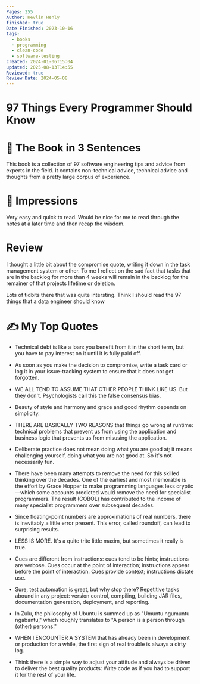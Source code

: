 ```yaml
---
Pages: 255
Author: Kevlin Henly
finished: true
Date Finished: 2023-10-16
tags:
  - books
  - programming
  - clean-code
  - software-testing
created: 2024-01-06T15:04
updated: 2025-08-13T14:55
Reviewed: true
Review Date: 2024-05-08
---
```

# 97 Things Every Programmer Should Know



# 🚀 The Book in 3 Sentences
This book is a collection of 97 software engineering tips and advice from experts in the field. It contains non-technical advice, technical advice and thoughts from a pretty large corpus of experience.

# 🎨 Impressions
Very easy and quick to read. Would be nice for me to read through the notes at a later time and then recap the wisdom.

# Review 
I thought a little bit about the compromise quote, writing it down in the task management system or other. To me I reflect on the sad fact that tasks that are in the backlog for more than 4 weeks will remain in the backlog for the remainer of that projects lifetime or deletion. 


Lots of tidbits there that was quite intersting. Think I should read the 97 things that a data engineer should know 
# ✍️ My Top  Quotes
- Technical debt is like a loan: you benefit from it in the short term, but you have to pay interest on it until it is fully paid off.
 
- As soon as you make the decision to compromise, write a task card or log it in your issue-tracking system to ensure that it does not get forgotten.
 
- WE ALL TEND TO ASSUME THAT OTHER PEOPLE THINK LIKE US. But they don't. Psychologists call this the false consensus bias.
 
- Beauty of style and harmony and grace and good rhythm depends on simplicity.
 
- THERE ARE BASICALLY TWO REASONS that things go wrong at runtime: technical problems that prevent us from using the application and business logic that prevents us from misusing the application.
 
- Deliberate practice does not mean doing what you are good at; it means challenging yourself, doing what you are not good at. So it's not necessarily fun.
 
- There have been many attempts to remove the need for this skilled thinking over the decades. One of the earliest and most memorable is the effort by Grace Hopper to make programming languages less cryptic—which some accounts predicted would remove the need for specialist programmers. The result (COBOL) has contributed to the income of many specialist programmers over subsequent decades.
 
- Since floating-point numbers are approximations of real numbers, there is inevitably a little error present. This error, called roundoff, can lead to surprising results.
 
- LESS IS MORE. It's a quite trite little maxim, but sometimes it really is true.
 
- Cues are different from instructions: cues tend to be hints; instructions are verbose. Cues occur at the point of interaction; instructions appear before the point of interaction. Cues provide context; instructions dictate use.
 
- Sure, test automation is great, but why stop there? Repetitive tasks abound in any project: version control, compiling, building JAR files, documentation generation, deployment, and reporting.
 
- In Zulu, the philosophy of Ubuntu is summed up as "Umuntu ngumuntu ngabantu," which roughly translates to "A person is a person through (other) persons."
 
- WHEN I ENCOUNTER A SYSTEM that has already been in development or production for a while, the first sign of real trouble is always a dirty log.
 
- Think there is a simple way to adjust your attitude and always be driven to deliver the best quality products: Write code as if you had to support it for the rest of your life.
 

